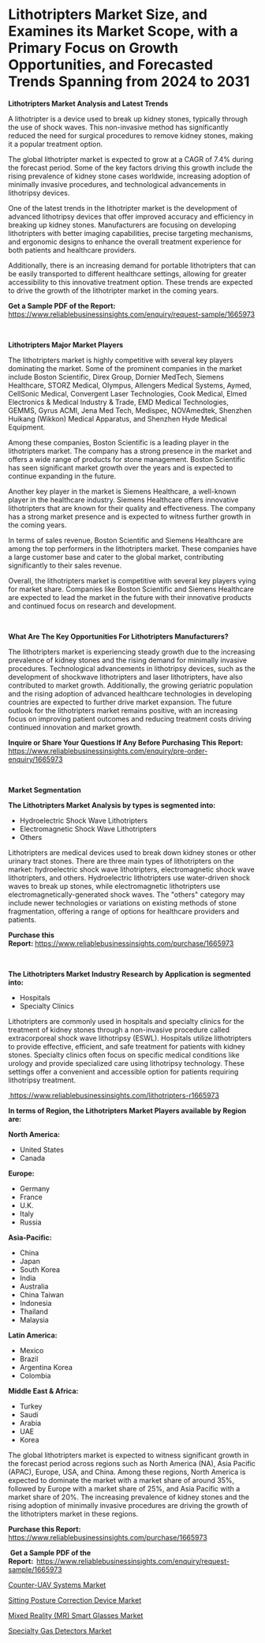 <p><h1>Lithotripters Market Size, and Examines its Market Scope, with a Primary Focus on Growth Opportunities, and Forecasted Trends Spanning from 2024 to 2031</h1></p><p><strong>Lithotripters Market Analysis and Latest Trends</strong></p>
<p><p>A lithotripter is a device used to break up kidney stones, typically through the use of shock waves. This non-invasive method has significantly reduced the need for surgical procedures to remove kidney stones, making it a popular treatment option.</p><p>The global lithotripter market is expected to grow at a CAGR of 7.4% during the forecast period. Some of the key factors driving this growth include the rising prevalence of kidney stone cases worldwide, increasing adoption of minimally invasive procedures, and technological advancements in lithotripsy devices.</p><p>One of the latest trends in the lithotripter market is the development of advanced lithotripsy devices that offer improved accuracy and efficiency in breaking up kidney stones. Manufacturers are focusing on developing lithotripters with better imaging capabilities, precise targeting mechanisms, and ergonomic designs to enhance the overall treatment experience for both patients and healthcare providers.</p><p>Additionally, there is an increasing demand for portable lithotripters that can be easily transported to different healthcare settings, allowing for greater accessibility to this innovative treatment option. These trends are expected to drive the growth of the lithotripter market in the coming years.</p></p>
<p><strong>Get a Sample PDF of the Report:&nbsp;</strong> <a href="https://www.reliablebusinessinsights.com/enquiry/request-sample/1665973">https://www.reliablebusinessinsights.com/enquiry/request-sample/1665973</a></p>
<p>&nbsp;</p>
<p><strong>Lithotripters Major Market Players</strong></p>
<p><p>The lithotripters market is highly competitive with several key players dominating the market. Some of the prominent companies in the market include Boston Scientific, Direx Group, Dornier MedTech, Siemens Healthcare, STORZ Medical, Olympus, Allengers Medical Systems, Aymed, CellSonic Medical, Convergent Laser Technologies, Cook Medical, Elmed Electronics & Medical Industry & Trade, EMD Medical Technologies, GEMMS, Gyrus ACMI, Jena Med Tech, Medispec, NOVAmedtek, Shenzhen Huikang (Wikkon) Medical Apparatus, and Shenzhen Hyde Medical Equipment.</p><p>Among these companies, Boston Scientific is a leading player in the lithotripters market. The company has a strong presence in the market and offers a wide range of products for stone management. Boston Scientific has seen significant market growth over the years and is expected to continue expanding in the future.</p><p>Another key player in the market is Siemens Healthcare, a well-known player in the healthcare industry. Siemens Healthcare offers innovative lithotripters that are known for their quality and effectiveness. The company has a strong market presence and is expected to witness further growth in the coming years.</p><p>In terms of sales revenue, Boston Scientific and Siemens Healthcare are among the top performers in the lithotripters market. These companies have a large customer base and cater to the global market, contributing significantly to their sales revenue.</p><p>Overall, the lithotripters market is competitive with several key players vying for market share. Companies like Boston Scientific and Siemens Healthcare are expected to lead the market in the future with their innovative products and continued focus on research and development.</p></p>
<p>&nbsp;</p>
<p><strong>What Are The Key Opportunities For Lithotripters Manufacturers?</strong></p>
<p><p>The lithotripters market is experiencing steady growth due to the increasing prevalence of kidney stones and the rising demand for minimally invasive procedures. Technological advancements in lithotripsy devices, such as the development of shockwave lithotripters and laser lithotripters, have also contributed to market growth. Additionally, the growing geriatric population and the rising adoption of advanced healthcare technologies in developing countries are expected to further drive market expansion. The future outlook for the lithotripters market remains positive, with an increasing focus on improving patient outcomes and reducing treatment costs driving continued innovation and market growth.</p></p>
<p><strong>Inquire or Share Your Questions If Any Before Purchasing This Report:</strong> <a href="https://www.reliablebusinessinsights.com/enquiry/pre-order-enquiry/1665973">https://www.reliablebusinessinsights.com/enquiry/pre-order-enquiry/1665973</a></p>
<p>&nbsp;</p>
<p><strong>Market Segmentation</strong></p>
<p><strong>The Lithotripters Market Analysis by types is segmented into:</strong></p>
<p><ul><li>Hydroelectric Shock Wave Lithotripters</li><li>Electromagnetic Shock Wave Lithotripters</li><li>Others</li></ul></p>
<p><p>Lithotripters are medical devices used to break down kidney stones or other urinary tract stones. There are three main types of lithotripters on the market: hydroelectric shock wave lithotripters, electromagnetic shock wave lithotripters, and others. Hydroelectric lithotripters use water-driven shock waves to break up stones, while electromagnetic lithotripters use electromagnetically-generated shock waves. The "others" category may include newer technologies or variations on existing methods of stone fragmentation, offering a range of options for healthcare providers and patients.</p></p>
<p><strong>Purchase this Report:&nbsp;</strong><a href="https://www.reliablebusinessinsights.com/purchase/1665973">https://www.reliablebusinessinsights.com/purchase/1665973</a></p>
<p>&nbsp;</p>
<p><strong>The Lithotripters Market Industry Research by Application is segmented into:</strong></p>
<p><ul><li>Hospitals</li><li>Specialty Clinics</li></ul></p>
<p><p>Lithotripters are commonly used in hospitals and specialty clinics for the treatment of kidney stones through a non-invasive procedure called extracorporeal shock wave lithotripsy (ESWL). Hospitals utilize lithotripters to provide effective, efficient, and safe treatment for patients with kidney stones. Specialty clinics often focus on specific medical conditions like urology and provide specialized care using lithotripsy technology. These settings offer a convenient and accessible option for patients requiring lithotripsy treatment.</p></p>
<p><a href="https://www.reliablebusinessinsights.com/lithotripters-r1665973">&nbsp;https://www.reliablebusinessinsights.com/lithotripters-r1665973</a></p>
<p><strong>In terms of Region, the Lithotripters Market Players available by Region are:</strong></p>
<p>
    <p> <strong> North America: </strong>
        <ul>
            <li>United States</li>
            <li>Canada</li>
        </ul>
        </p> 
    <p> <strong> Europe: </strong>
        <ul>
            <li>Germany</li>
            <li>France</li>
            <li>U.K.</li>
            <li>Italy</li>
            <li>Russia</li>
        </ul>
        </p> 
    <p> <strong> Asia-Pacific: </strong>
        <ul>
            <li>China</li>
            <li>Japan</li>
            <li>South Korea</li>
            <li>India</li>
            <li>Australia</li>
            <li>China Taiwan</li>
            <li>Indonesia</li>
            <li>Thailand</li>
            <li>Malaysia</li>
        </ul>
        </p> 
    <p> <strong> Latin America: </strong>
        <ul>
            <li>Mexico</li>
            <li>Brazil</li>
            <li>Argentina Korea</li>
            <li>Colombia</li>
        </ul>
        </p> 
    <p> <strong> Middle East & Africa: </strong>
        <ul>
            <li>Turkey</li>
            <li>Saudi</li>
            <li>Arabia</li>
            <li>UAE</li>
            <li>Korea</li>
        </ul>
    </p>
    </p>
<p><p>The global lithotripters market is expected to witness significant growth in the forecast period across regions such as North America (NA), Asia Pacific (APAC), Europe, USA, and China. Among these regions, North America is expected to dominate the market with a market share of around 35%, followed by Europe with a market share of 25%, and Asia Pacific with a market share of 20%. The increasing prevalence of kidney stones and the rising adoption of minimally invasive procedures are driving the growth of the lithotripters market in these regions.</p></p>
<p><strong>Purchase this Report: </strong><a href="https://www.reliablebusinessinsights.com/purchase/1665973">https://www.reliablebusinessinsights.com/purchase/1665973</a></p>
<p>&nbsp;<strong>Get a Sample PDF of the Report:&nbsp;&nbsp;</strong><a href="https://www.reliablebusinessinsights.com/enquiry/request-sample/1665973">https://www.reliablebusinessinsights.com/enquiry/request-sample/1665973</a></p>
<p><strong></strong></p>
<p><p><a href="https://github.com/IzaiahBartell/Market-Research-Report-List-1/blob/main/counter-uav-systems-market.md">Counter-UAV Systems Market</a></p><p><a href="https://www.linkedin.com/pulse/insights-sitting-posture-correction-device-market-players-mqrke">Sitting Posture Correction Device Market</a></p><p><a href="https://www.linkedin.com/pulse/mixed-reality-mr-smart-glasses-market-emerging-trends-ofofe">Mixed Reality (MR) Smart Glasses Market</a></p><p><a href="https://github.com/biheemgalvinlouises6hokrh3h/Market-Research-Report-List-3/blob/main/specialty-gas-detectors-market.md">Specialty Gas Detectors Market</a></p></p>